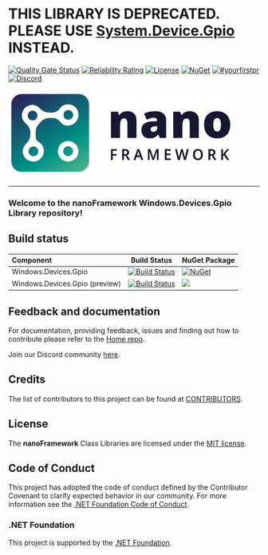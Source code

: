 # THIS LIBRARY IS DEPRECATED. PLEASE USE [System.Device.Gpio](https://github.com/nanoframework/System.Device.Gpio) INSTEAD.


[![Quality Gate Status](https://sonarcloud.io/api/project_badges/measure?project=nanoframework_lib-Windows.Devices.Gpio&metric=alert_status)](https://sonarcloud.io/dashboard?id=nanoframework_lib-Windows.Devices.Gpio) [![Reliability Rating](https://sonarcloud.io/api/project_badges/measure?project=nanoframework_lib-Windows.Devices.Gpio&metric=reliability_rating)](https://sonarcloud.io/dashboard?id=nanoframework_lib-Windows.Devices.Gpio) [![License](https://img.shields.io/badge/License-MIT-blue.svg)](LICENSE) [![NuGet](https://img.shields.io/nuget/dt/nanoFramework.Windows.Devices.Gpio.svg?label=NuGet&style=flat&logo=nuget)](https://www.nuget.org/packages/nanoFramework.Windows.Devices.Gpio/) [![#yourfirstpr](https://img.shields.io/badge/first--timers--only-friendly-blue.svg)](https://github.com/nanoframework/Home/blob/master/CONTRIBUTING.md) [![Discord](https://img.shields.io/discord/478725473862549535.svg?logo=discord&logoColor=white&label=Discord&color=7289DA)](https://discord.gg/gCyBu8T)

![nanoFramework logo](https://github.com/nanoframework/Home/blob/main/resources/logo/nanoFramework-repo-logo.png)

-----

### Welcome to the **nanoFramework** Windows.Devices.Gpio Library repository!

## Build status

| Component | Build Status | NuGet Package |
|:-|---|---|
| Windows.Devices.Gpio | [![Build Status](https://dev.azure.com/nanoframework/Windows.Devices.Gpio/_apis/build/status/nanoframework.lib-Windows.Devices.Gpio?branchName=develop)](https://dev.azure.com/nanoframework/Windows.Devices.Gpio/_build/latest?definitionId=16?branchName=master) | [![NuGet](https://img.shields.io/nuget/v/nanoFramework.Windows.Devices.Gpio.svg?label=NuGet&style=flat&logo=nuget)](https://www.nuget.org/packages/nanoFramework.Windows.Devices.Gpio/) |
| Windows.Devices.Gpio (preview) | [![Build Status](https://dev.azure.com/nanoframework/Windows.Devices.Gpio/_apis/build/status/nanoframework.lib-Windows.Devices.Gpio?branchName=develop)](https://dev.azure.com/nanoframework/Windows.Devices.Gpio/_build/latest?definitionId=16?branchName=develop) | [![](https://badgen.net/badge/NuGet/preview/D7B023?icon=https://simpleicons.now.sh/azuredevops/fff)](https://dev.azure.com/nanoframework/feed/_packaging?_a=package&feed=sandbox&package=nanoFramework.Windows.Devices.Gpio&protocolType=NuGet&view=overview) |

## Feedback and documentation

For documentation, providing feedback, issues and finding out how to contribute please refer to the [Home repo](https://github.com/nanoframework/Home).

Join our Discord community [here](https://discord.gg/gCyBu8T).

## Credits

The list of contributors to this project can be found at [CONTRIBUTORS](https://github.com/nanoframework/Home/blob/master/CONTRIBUTORS.md).

## License

The **nanoFramework** Class Libraries are licensed under the [MIT license](LICENSE.md).

## Code of Conduct

This project has adopted the code of conduct defined by the Contributor Covenant to clarify expected behavior in our community.
For more information see the [.NET Foundation Code of Conduct](https://dotnetfoundation.org/code-of-conduct).

### .NET Foundation

This project is supported by the [.NET Foundation](https://dotnetfoundation.org).
